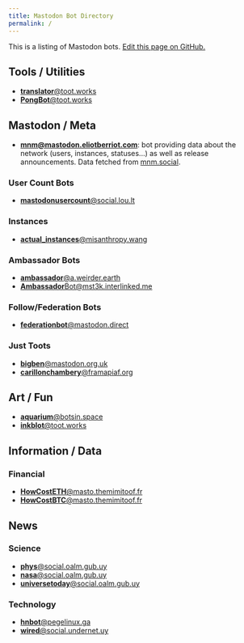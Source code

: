 ```yaml
---
title: Mastodon Bot Directory
permalink: /
---
```


This is a listing of Mastodon bots. [Edit this page on GitHub.](https://github.com/tootworks/bots/edit/master/index.md)
## Tools / Utilities
- [**translator**@toot.works](https://toot.works/@translator)
- [**PongBot**@toot.works](https://toot.works/@PongBot)

## Mastodon / Meta

- [**mnm@mastodon.eliotberriot.com**](https://mastodon.eliotberriot.com/@mnm): bot providing data about the network (users, instances, statuses...) as well as release announcements. Data fetched from [mnm.social](http://mnm.social/).

### User Count Bots
- [**mastodonusercount**@social.lou.lt](https://social.lou.lt/@mastodonusercount)

### Instances
- [**actual_instances**@misanthropy.wang](https://misanthropy.wang/@actual_instances)

### Ambassador Bots
- [**ambassador**@a.weirder.earth](https://a.weirder.earth/@ambassador)
- [**Ambassador**Bot@mst3k.interlinked.me](https://mst3k.interlinked.me/@AmbassadorBot)

### Follow/Federation Bots
- [**federationbot**@mastodon.direct](https://mastodon.direct/@federationbot)

### Just Toots
- [**bigben**@mastodon.org.uk](https://mastodon.org.uk/@bigben)
- [**carillonchambery**@framapiaf.org](https://framapiaf.org/@carillonchambery)

## Art / Fun
- [**aquarium**@botsin.space](https://botsin.space/@aquarium)
- [**inkblot**@toot.works](https://toot.works/@inkblot)

## Information / Data
### Financial
- [**HowCostETH**@masto.themimitoof.fr](https://masto.themimitoof.fr/@HowCostETH)
- [**HowCostBTC**@masto.themimitoof.fr](https://masto.themimitoof.fr/@HowCostBTC)

## News
### Science
- [**phys**@social.oalm.gub.uy](https://social.oalm.gub.uy/phys)
- [**nasa**@social.oalm.gub.uy](https://social.oalm.gub.uy/nasa)
- [**universetoday**@social.oalm.gub.uy](https://social.oalm.gub.uy/universetoday)

### Technology
- [**hnbot**@pegelinux.ga](https://pegelinux.ga/@hnbot)
- [**wired**@social.undernet.uy](https://social.undernet.uy/@wired)
